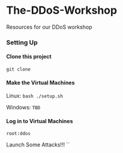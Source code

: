 # The-DDoS-Workshop
Resources for our DDoS workshop

### Setting Up

#### Clone this project

`git clone`

#### Make the Virtual Machines

Linux: `bash ./setup.sh`

Windows: `TBD`

#### Log in to Virtual Machines

`root:ddos`

Launch Some Attacks!!!
``